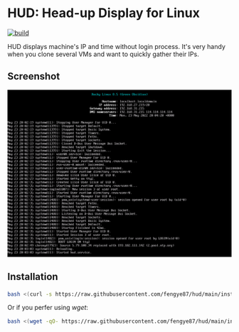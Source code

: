 # HUD: Head-up Display for Linux

[![build](https://github.com/fengye87/hud/actions/workflows/build.yml/badge.svg)](https://github.com/fengye87/hud/actions/workflows/build.yml)

HUD displays machine's IP and time without login process. It's very handy when you clone several VMs and want to quickly gather their IPs.

## Screenshot

![screenshot](/screenshot.png)

## Installation

```bash
bash <(curl -s https://raw.githubusercontent.com/fengye87/hud/main/install.sh)
```

Or if you perfer using _wget_:

```bash
bash <(wget -qO- https://raw.githubusercontent.com/fengye87/hud/main/install.sh)
```

